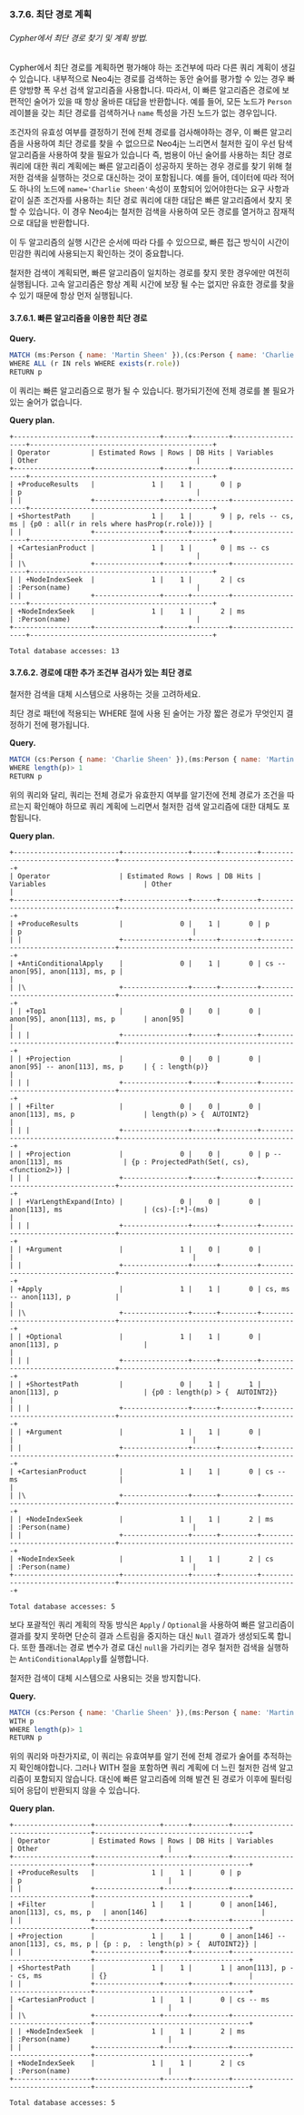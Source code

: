 ### 3.7.6. 최단 경로 계획
###### Cypher에서 최단 경로 찾기 및 계획 방법.

Cypher에서 최단 경로를 계획하면 평가해야 하는 조건부에 따라 다른 쿼리 계획이 생길 수 있습니다. 내부적으로 Neo4j는 경로를 검색하는 동안 술어를 평가할 수 있는 경우 빠른 양방향 폭 우선 검색 알고리즘을 사용합니다. 따라서, 이 빠른 알고리즘은 경로에 보편적인 술어가 있을 때 항상 올바른 대답을 반환합니다. 예를 들어, 모든 노드가 ```Person``` 레이블을 갖는 최단 경로를 검색하거나 ```name``` 특성을 가진 노드가 없는 경우입니다.

조건자의 유효성 여부를 결정하기 전에 전체 경로를 검사해야하는 경우, 이 빠른 알고리즘을 사용하여 최단 경로를 찾을 수 없으므로 Neo4j는 느리면서 철저한 깊이 우선 탐색 알고리즘을 사용하여 찾을 필요가 있습니다 즉, 범용이 아닌 술어를 사용하는 최단 경로 쿼리에 대한 쿼리 계획에는 빠른 알고리즘이 성공하지 못하는 경우 경로를 찾기 위해 철저한 검색을 실행하는 것으로 대신하는 것이 포함됩니다. 예를 들어, 데이터에 따라 적어도 하나의 노드에 ```name='Charlie Sheen'```속성이 포함되어 있어야한다는 요구 사항과 같이 실존 조건자를 사용하는 최단 경로 쿼리에 대한 대답은 빠른 알고리즘에서 찾지 못할 수 있습니다. 이 경우 Neo4j는 철저한 검색을 사용하여 모든 경로를 열거하고 잠재적으로 대답을 반환합니다.

이 두 알고리즘의 실행 시간은 순서에 따라 다를 수 있으므로, 빠른 접근 방식이 시간이 민감한 쿼리에 사용되는지 확인하는 것이 중요합니다.

철저한 검색이 계획되면, 빠른 알고리즘이 일치하는 경로를 찾지 못한 경우에만 여전히 실행됩니다. 고속 알고리즘은 항상 계획 시간에 보장 될 수는 없지만 유효한 경로를 찾을 수 있기 때문에 항상 먼저 실행됩니다.

#### 3.7.6.1. 빠른 알고리즘을 이용한 최단 경로

**Query.**
```Javascript
MATCH (ms:Person { name: 'Martin Sheen' }),(cs:Person { name: 'Charlie Sheen' }), p = shortestPath((ms)-[rels:ACTED_IN*]-(cs))
WHERE ALL (r IN rels WHERE exists(r.role))
RETURN p
```
이 쿼리는 빠른 알고리즘으로 평가 될 수 있습니다. 평가되기전에 전체 경로를 볼 필요가 있는 술어가 없습니다.

**Query plan.**
```
+-------------------+----------------+------+---------+-------------------+---------------------------------------------+
| Operator          | Estimated Rows | Rows | DB Hits | Variables         | Other                                       |
+-------------------+----------------+------+---------+-------------------+---------------------------------------------+
| +ProduceResults   |              1 |    1 |       0 | p                 | p                                           |
| |                 +----------------+------+---------+-------------------+---------------------------------------------+
| +ShortestPath     |              1 |    1 |       9 | p, rels -- cs, ms | {p0 : all(r in rels where hasProp(r.role))} |
| |                 +----------------+------+---------+-------------------+---------------------------------------------+
| +CartesianProduct |              1 |    1 |       0 | ms -- cs          |                                             |
| |\                +----------------+------+---------+-------------------+---------------------------------------------+
| | +NodeIndexSeek  |              1 |    1 |       2 | cs                | :Person(name)                               |
| |                 +----------------+------+---------+-------------------+---------------------------------------------+
| +NodeIndexSeek    |              1 |    1 |       2 | ms                | :Person(name)                               |
+-------------------+----------------+------+---------+-------------------+---------------------------------------------+

Total database accesses: 13
```
#### 3.7.6.2. 경로에 대한 추가 조건부 검사가 있는 최단 경로

철저한 검색을 대체 시스템으로 사용하는 것을 고려하세요.

최단 경로 패턴에 적용되는 WHERE 절에 사용 된 술어는 가장 짧은 경로가 무엇인지 결정하기 전에 평가됩니다.

**Query.**
```Javascript
MATCH (cs:Person { name: 'Charlie Sheen' }),(ms:Person { name: 'Martin Sheen' }), p = shortestPath((cs)-[*]-(ms))
WHERE length(p)> 1
RETURN p
```
위의 쿼리와 달리, 쿼리는 전체 경로가 유효한지 여부를 알기전에 전체 경로가 조건을 따르는지 확인해야 하므로 쿼리 계획에 느리면서 철저한 검색 알고리즘에 대한 대체도 포함됩니다.

**Query plan.**
```
+--------------------------+----------------+------+---------+----------------------------------+--------------------------------------------+
| Operator                 | Estimated Rows | Rows | DB Hits | Variables                        | Other                                      |
+--------------------------+----------------+------+---------+----------------------------------+--------------------------------------------+
| +ProduceResults          |              0 |    1 |       0 | p                                | p                                          |
| |                        +----------------+------+---------+----------------------------------+--------------------------------------------+
| +AntiConditionalApply    |              0 |    1 |       0 | cs -- anon[95], anon[113], ms, p |                                            |
| |\                       +----------------+------+---------+----------------------------------+--------------------------------------------+
| | +Top1                  |              0 |    0 |       0 | anon[95], anon[113], ms, p       | anon[95]                                   |
| | |                      +----------------+------+---------+----------------------------------+--------------------------------------------+
| | +Projection            |              0 |    0 |       0 | anon[95] -- anon[113], ms, p     | { : length(p)}                             |
| | |                      +----------------+------+---------+----------------------------------+--------------------------------------------+
| | +Filter                |              0 |    0 |       0 | anon[113], ms, p                 | length(p) > {  AUTOINT2}                   |
| | |                      +----------------+------+---------+----------------------------------+--------------------------------------------+
| | +Projection            |              0 |    0 |       0 | p -- anon[113], ms               | {p : ProjectedPath(Set(, cs),<function2>)} |
| | |                      +----------------+------+---------+----------------------------------+--------------------------------------------+
| | +VarLengthExpand(Into) |              0 |    0 |       0 | anon[113], ms                    | (cs)-[:*]-(ms)                             |
| | |                      +----------------+------+---------+----------------------------------+--------------------------------------------+
| | +Argument              |              1 |    0 |       0 |                                  |                                            |
| |                        +----------------+------+---------+----------------------------------+--------------------------------------------+
| +Apply                   |              1 |    1 |       0 | cs, ms -- anon[113], p           |                                            |
| |\                       +----------------+------+---------+----------------------------------+--------------------------------------------+
| | +Optional              |              1 |    1 |       0 | anon[113], p                     |                                            |
| | |                      +----------------+------+---------+----------------------------------+--------------------------------------------+
| | +ShortestPath          |              0 |    1 |       1 | anon[113], p                     | {p0 : length(p) > {  AUTOINT2}}            |
| | |                      +----------------+------+---------+----------------------------------+--------------------------------------------+
| | +Argument              |              1 |    1 |       0 |                                  |                                            |
| |                        +----------------+------+---------+----------------------------------+--------------------------------------------+
| +CartesianProduct        |              1 |    1 |       0 | cs -- ms                         |                                            |
| |\                       +----------------+------+---------+----------------------------------+--------------------------------------------+
| | +NodeIndexSeek         |              1 |    1 |       2 | ms                               | :Person(name)                              |
| |                        +----------------+------+---------+----------------------------------+--------------------------------------------+
| +NodeIndexSeek           |              1 |    1 |       2 | cs                               | :Person(name)                              |
+--------------------------+----------------+------+---------+----------------------------------+--------------------------------------------+

Total database accesses: 5
```
보다 포괄적인 쿼리 계획의 작동 방식은 ```Apply``` / ```Optional```을 사용하여 빠른 알고리즘이 결과를 찾지 못하면 단순히 결과 스트림을 중지하는 대신 ```Null``` 결과가 생성되도록 합니다. 또한 플래너는 경로 변수가 경로 대신 ```null```을 가리키는 경우 철저한 검색을 실행하는 ```AntiConditionalApply```를 실행합니다.

철저한 검색이 대체 시스템으로 사용되는 것을 방지합니다.

**Query.**
```Javascript
MATCH (cs:Person { name: 'Charlie Sheen' }),(ms:Person { name: 'Martin Sheen' }), p = shortestPath((cs)-[*]-(ms))
WITH p
WHERE length(p)> 1
RETURN p
```

위의 쿼리와 마찬가지로, 이 쿼리는 유효여부를 알기 전에 전체 경로가 술어를 추적하는지 확인해야합니다. 그러나 WITH 절을 포함하면 쿼리 계획에 더 느린 철저한 검색 알고리즘이 포함되지 않습니다. 대신에 빠른 알고리즘에 의해 발견 된 경로가 이후에 필터링되어 응답이 반환되지 않을 수 있습니다.

**Query plan.**
```
+-------------------+----------------+------+---------+-----------------------------------+--------------------------------------+
| Operator          | Estimated Rows | Rows | DB Hits | Variables                         | Other                                |
+-------------------+----------------+------+---------+-----------------------------------+--------------------------------------+
| +ProduceResults   |              1 |    1 |       0 | p                                 | p                                    |
| |                 +----------------+------+---------+-----------------------------------+--------------------------------------+
| +Filter           |              1 |    1 |       0 | anon[146], anon[113], cs, ms, p   | anon[146]                            |
| |                 +----------------+------+---------+-----------------------------------+--------------------------------------+
| +Projection       |              1 |    1 |       0 | anon[146] -- anon[113], cs, ms, p | {p : p,  : length(p) > {  AUTOINT2}} |
| |                 +----------------+------+---------+-----------------------------------+--------------------------------------+
| +ShortestPath     |              1 |    1 |       1 | anon[113], p -- cs, ms            | {}                                   |
| |                 +----------------+------+---------+-----------------------------------+--------------------------------------+
| +CartesianProduct |              1 |    1 |       0 | cs -- ms                          |                                      |
| |\                +----------------+------+---------+-----------------------------------+--------------------------------------+
| | +NodeIndexSeek  |              1 |    1 |       2 | ms                                | :Person(name)                        |
| |                 +----------------+------+---------+-----------------------------------+--------------------------------------+
| +NodeIndexSeek    |              1 |    1 |       2 | cs                                | :Person(name)                        |
+-------------------+----------------+------+---------+-----------------------------------+--------------------------------------+

Total database accesses: 5
```
